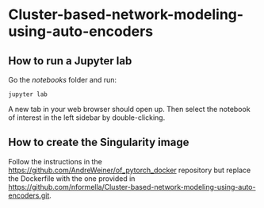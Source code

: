 # Cluster-based-network-modeling-using-auto-encoders

## How to run a Jupyter lab

Go the *notebooks* folder and run:

```
jupyter lab
```
A new tab in your web browser should open up. Then select the notebook of interest in the left sidebar by double-clicking.

## How to create the Singularity image

Follow the instructions in the https://github.com/AndreWeiner/of_pytorch_docker repository but replace the Dockerfile with the one provided in https://github.com/nformella/Cluster-based-network-modeling-using-auto-encoders.git.  


